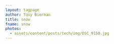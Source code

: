 ```yaml
---
layout: tagpage
author: Tony Bierman
title: snow
fname: snow
photos:
  - assets/content/posts/tech/img/DSC_9158.jpg
---
```


